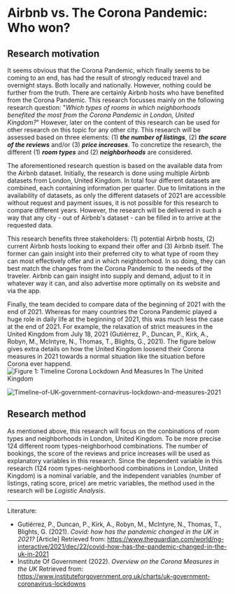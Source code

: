 # Airbnb vs. The Corona Pandemic: Who won?

## Research motivation
It seems obvious that the Corona Pandemic, which finally seems to be coming to an end, has had the result of strongly reduced travel and overnight stays. Both locally and nationally. However, nothing could be further from the truth. There are certainly Airbnb hosts who have benefited from the Corona Pandemic. This research focusses mainly on the following research question: "*Which types of rooms in which neighborhoods benefited the most from the Corona Pandemic in London, United Kingdom?*" However, later on the content of this research can be used for other research on this topic for any other city. This research will be assessed based on three elements: (1) _**the number of listings**_, (2) _**the score of the reviews**_ and/or (3) _**price increases**_. To concretize the research, the different (1) _**room types**_ and (2) _**neighborhoods**_ are considered.  

The aforementioned research question is based on the available data from the Airbnb dataset. Initially, the research is done using multiple Airbnb datasets from London, United Kingdom. In total four different datasets are combined, each containing information per quarter. Due to limitations in the availability of datasets, as only the different datasets of 2021 are accessible without request and payment issues, it is not possible for this research to compare different years. However, the research will be delivered in such a way that any city - out of Airbnb's dataset - can be filled in to arrive at the requested data.  

This research benefits three stakeholders: (1) potential Airbnb hosts, (2) current Airbnb hosts looking to expand their offer and (3) Airbnb itself. The former can gain insight into their preferred city to what type of room they can most effectively offer and in which neighborhood. In so doing, they can best match the changes from the Corona Pandemic to the needs of the traveler. Airbnb can gain insight into supply and demand, adjust to it in whatever way it can, and also advertise more optimally on its website and via the app.  

Finally, the team decided to compare data of the beginning of 2021 with the end of 2021. Whereas for many countries the Corona Pandemic played a huge role in daily life at the beginning of 2021, this was much less the case at the end of 2021. For example, the relaxation of strict measures in the United Kingdom from July 18, 2021 (Gutiérrez, P., Duncan, P., Kirk, A., Robyn, M., McIntyre, N., Thomas, T., Blights, G., 2021). The figure below gives extra details on how the United Kingdom loosend their Corona measures in 2021 towards a normal situation like the situation before Corona ever happend.  
![Figure 1: Timeline Corona Lockdown And Measures In The United Kingdom](https://github.com/sannevanettinger/Airbnb-vs.-Corona-Pandemic/issues/5/)


![Timeline-of-UK-government-cornavirus-lockdown-and-measures-2021](https://user-images.githubusercontent.com/89737678/154754883-9f6c9a0a-2b67-49fa-ae82-bbfda4ac0af7.PNG)


## Research method
As mentioned above, this research will focus on the conbinations of room types and neighborhoods in London, United Kingdom. To be more precise 124 different room types-neighborhood combinations. The number of bookings, the score of the reviews and price increases will be used as explanatory variables in this research. Since the dependent variable in this research (124 room types-neighborhood combinations in London, United Kingdom) is a nominal variable, and the independent variables (number of listings, rating score, price) are metric variables, the method used in the research will be *Logistic Analysis*.

----

Literature:  
* Gutiérrez, P., Duncan, P., Kirk, A., Robyn, M., McIntyre, N., Thomas, T., Blights, G. (2021). *Covid: how has the pandemic changed in the UK in 2021?* [Article] Retrieved from: https://www.theguardian.com/world/ng-interactive/2021/dec/22/covid-how-has-the-pandemic-changed-in-the-uk-in-2021 
* Institute Of Government (2022). *Overview on the Corona Measures in the UK* Retrieved from: https://www.instituteforgovernment.org.uk/charts/uk-government-coronavirus-lockdowns
